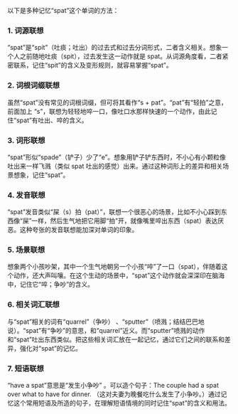 以下是多种记忆“spat”这个单词的方法：

### 1. 词源联想
 “spat”是“spit”（吐痰；吐出）的过去式和过去分词形式，二者含义相关。想象一个人之前随地吐痰（spit），过去发生这一动作就是 spat。从词源角度看，二者紧密联系，记住“spit”的含义及变形规则，就容易掌握“spat”。

### 2. 词根词缀联想
虽然“spat”没有常见的词根词缀，但可将其看作“s + pat”。“pat”有“轻拍”之意，前面加上 “s”，联想为轻轻地啐一口，像吐口水那样快速的一个动作，由此记住“spat”有吐出、啐的含义。

### 3. 词形联想
 “spat”形似“spade”（铲子）少了“e”。想象用铲子铲东西时，不小心有小颗粒像吐出来一样飞溅（类似 spat 吐出的感觉）出来。通过这种词形上的差异和相关场景想象，记住“spat”。

### 4. 发音联想
 “spat”发音类似“屎（s）拍（pat）”，联想一个很恶心的场景，比如不小心踩到东西像“屎”一样，然后生气地把它用脚“拍”开，就像嘴里啐出东西（spat）表达厌恶。这种夸张的发音联想能加深对单词的印象。

### 5. 场景联想
想象两个小孩吵架，其中一个生气地朝另一个小孩“啐”了一口（spat），伴随着这个动作，还大声叫嚷。在这个生动的场景中，“spat”这个动作就会深深印在脑海中，记住它“啐；争吵”的含义。

### 6. 相关词汇联想
与“spat”相关的词有“quarrel”（争吵） 、“sputter”（喷溅；结结巴巴地说）。“spat”有“争吵”的意思，和“quarrel”近义。而“sputter”喷溅的动作和“spat”吐出东西类似。把这些相关词汇放在一起记忆，通过它们之间的联系和差异，强化对“spat”的记忆。

### 7. 短语联想
 “have a spat”意思是“发生小争吵” 。可以造个句子：The couple had a spat over what to have for dinner. （这对夫妻为晚餐吃什么发生了小争吵。）通过记忆这个常用短语及所造的句子，在理解短语情境的同时记住“spat”的含义和用法。 